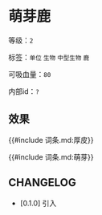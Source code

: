 # 萌芽鹿

等级：`2`

标签：`单位` `生物` `中型生物` `鹿`

可吸血量：`80`

内部id：`?`

## 效果

{{#include 词条.md:厚皮}}

{{#include 词条.md:萌芽}}

## CHANGELOG

- [0.1.0] 引入
